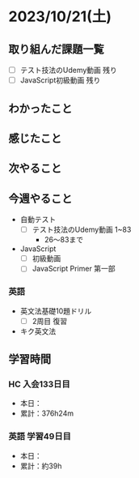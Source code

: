 # 2023/10/21(土)

## 取り組んだ課題一覧

- [ ] テスト技法のUdemy動画 残り
- [ ] JavaScript初級動画 残り

## わかったこと

## 感じたこと

## 次やること

## 今週やること

- 自動テスト
  - [ ] テスト技法のUdemy動画 1~83
    - 26〜83まで

- JavaScript
  - [ ] 初級動画
  - [ ] JavaScript Primer 第一部

### 英語

- 英文法基礎10題ドリル
  - [ ] 2周目 復習

- キク英文法

## 学習時間

### HC 入会133日目

- 本日：
- 累計：376h24m

### 英語 学習49日目

- 本日：
- 累計：約39h
